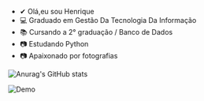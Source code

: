 - ✔ Olá,eu sou Henrique
- 💻  Graduado em Gestão Da Tecnologia Da Informação
- 📚  Cursando a 2° graduação / Banco de Dados
- 📷  Estudando Python
- 📷  Apaixonado por fotografias


![Anurag's GitHub stats](https://github-readme-stats.vercel.app/api?username=riquevianna93&show_icons=true&theme=synthwave)

![Demo](https://github-readme-stats.vercel.app/api/top-langs/?username=riquevianna93&hide_progress=true)
